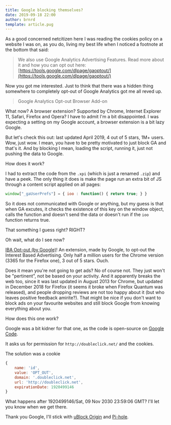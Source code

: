 ```yaml
---
title: Google blocking themselves?
date: 2019-09-18 22:00
author: brnrd
template: article.pug
---
```


As a good concerned netcitizen here I was reading the cookies policy on a website I was on, as you do, living my best life when I noticed a footnote at the bottom that said:

> We also use Google Analytics Advertising Features. Read more about it and how you can opt out here: [https://tools.google.com/dlpage/gaoptout/](https://tools.google.com/dlpage/gaoptout/)

<span class="more"></span>

Now you got me interested. Just to think that there was a hidden thing somewhere to completely opt-out of Google Analytics got me all reved up.

> Google Analytics Opt-out Browser Add-on

What now? A browser extension? Supported by Chrome, Internet Explorer 11, Safari, Firefox and Opera?
I have to admit I'm a bit disappointed. I was expecting a setting on my Google account, a browser extension is a bit lazy Google.

But let's check this out: last updated April 2019, 4 out of 5 stars, 1M+ users. Wow, just wow. I mean, you have to be pretty motivated to just block GA and that's it. And by blocking I mean, loading the script, running it, just not pushing the data to Google.

How does it work?

I had to extract the code from the `.xpi` (which is just a renamed `.zip`) and have a peek.
The only thing it does is make the page run an extra bit of JS through a content script applied on all pages:

```javascript
window["_gaUserPrefs"] = { ioo : function() { return true; } }
```

So it does not communicated with Google or anything, but my guess is that when GA excutes, it checks the existence of this key on the window object, calls the function and doesn't send the data or doesn't run if the `ioo` function returns true.

That something I guess right? RIGHT?

Oh wait, what do I see now?

[IBA Opt-out (by Google)](https://addons.mozilla.org/en-US/firefox/addon/interest-advertising-opt-out/)! An extension, made by Google, to opt-out the Interest Based Advertising. Only half a million users for the Chrome version (3365 for the Firefox one), 3 out of 5 stars. Ouch.

Does it mean you're not going to get ads? No of course not. They just won't be "pertinent", not be based on your activity. And it apparently breaks the web too, since it was last updated in August 2013 for Chrome, but updated in December 2018 for Firefox (it seems it broke when Firefox Quantum was released), and people dropping reviews are not too happy about it (but who leaves positive feedback amirite?).
That might be nice if you don't want to block ads on your favourite websites and still block Google from knowing everything about you.

How does this one work?

Google was a bit kidner for that one, as the code is open-source on [Google Code](https://code.google.com/archive/p/google-opt-out-plugin/source/default/source).

It asks us for permission for `http://doubleclick.net/` and the cookies.

The solution was a cookie

```javascript
{
	name: 'id',
	value: 'OPT_OUT',
	domain: '.doubleclick.net',
	url: 'http://doubleclick.net',
	expirationDate: 1920499146
}
```

What happens after 1920499146/Sat, 09 Nov 2030 23:59:06 GMT? I'll let you know when we get there.

Thank you Google, I'll stick with [uBlock Origin](https://github.com/gorhill/uBlock) and [Pi-hole](https://pi-hole.net/).
